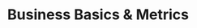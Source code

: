---
title: Business Basics & Metrics
week: 2
number: 2

resources:
  articles:
    - heading: Business Models
      resources:
        -
          url: http://thenextweb.com/entrepreneur/2011/05/25/the-9-types-of-online-business-models-which-one-do-you-use/
          title: The 9 types of online business models; which one do you use?
        -
          url: http://en.wikipedia.org/wiki/Business_model
          title: Business model on Wikipedia
  
    - heading: Stakeholder Interviews
      resources:
        -
          url: http://boxesandarrows.com/a-stakeholder-interview-checklist/
          title: A Stakeholder Interview Checklist
          author: Kim Goodwin
        -
          url: http://www.uxapprentice.com/resources/stakeholder-interview-template/
          title: Stakeholder Interview Template
        -
          url: http://www.uxmatters.com/mt/archives/2007/09/conducting-successful-interviews-with-project-stakeholders.php
          title: Conducting Successful Interviews With Project Stakeholders
          author: Steve Baty
        -
          url: http://cognition.happycog.com/article/better-stakeholder-interviews
          title: Better Stakeholder Interviews
          author: Chris Cashdollar
  
    - heading: Competitive Analysis
      resources:
        -
          url: http://en.wikipedia.org/wiki/Competitor_analysis
          title: Competitor analysis on Wikipedia
        -
          url: http://www.inc.com/guides/2010/05/conducting-competitive-research.html
          title: How to Conduct Competitive Research
        -
          title: System usability scale on Wikipedia
          note: A usability heuristic that was originally created for competitive analysis
          url: http://en.wikipedia.org/wiki/System_usability_scale


terms:
  -
    term: Advertising Business Model
    definition: “If you aren’t paying for it, then you are the product.” Most social networks and search engines make money by selling advertising.
  -
    term: Marketplace Business Model
    definition: Marketplaces facilitate transactions between buyers and sellers and take a small cut.
  -
    term: Affiliate Business Model
    definition: Many businesses will pay commissions to people who refer customers to them.
  -
    term: Subscription Business Model
    definition: Subscription-based businesses include SaaS products.
  -
    term: Competitive Analysis
    definition: Any analysis that compares your product or company to your competitors(‘). Competitive analysis for the purpose of UX research typically focuses on the product, its features, its audience, and its usability.
  -
    term: Stakeholder Interviews
    definition: Stakeholder Interviews are a technique for thoroughly gathering project requirements by interviewing the various stakeholders.
  -
    term: Secondary Research
    definition: Research that uses existing research to collect data relevant to the problem. Contrast this with primary research, where data comes from new surveys, interviews, or experiments.


---